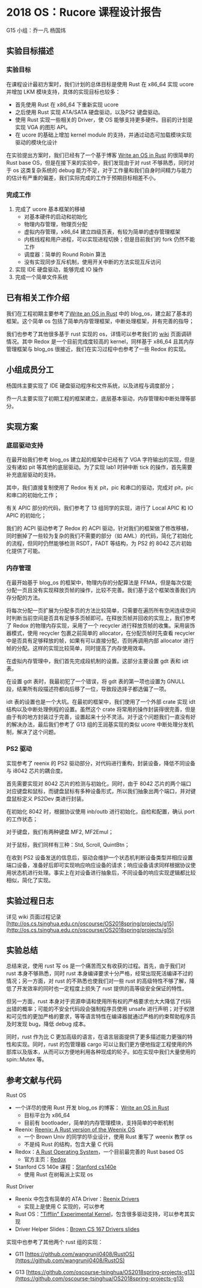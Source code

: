 # 2018 OS：Rucore 课程设计报告

G15 小组：乔一凡 杨国炜

## 实验目标描述

### 实验目标

在课程设计最初方案时，我们计划的总体目标是使用 Rust 在 x86_64 实现 ucore 并增加 LKM 模块支持，具体的实现目标也较多：

* 首先使用 Rust 在 x86_64 下重新实现 ucore
* 之后使用 Rust 实现 ATA/SATA 硬盘驱动，以及PS2 键盘驱动。
* 使用 Rust 实现一些相关的 Driver，使 OS 能够支持更多硬件。目前的计划是实现 VGA 的图形 API。
* 在 ucore 的基础上增加 kernel module 的支持，并通过动态可加载模块实现驱动的模块化设计

在实验提出方案时，我们已经有了一个基于博客 [Write an OS in Rust](https://os.phil-opp.com/) 的很简单的 Rust base OS，但是在接下来的实验中，我们发现由于对 rust 不够熟悉，同时对于 os 这类复杂系统的 debug 能力不足，对于工作量和我们自身时间精力与能力的估计有严重的偏差，我们实际完成的工作于预期目标相差不小。

### 完成工作

1. 完成了 ucore 基本框架的移植
   * 对基本硬件的启动和初始化
   * 物理内存管理，物理页分配
   * 虚拟内存管理，x86_64 建立四级页表，有较为简单的虚存管理框架
   * 内核线程和用户进程，可以实现进程切换；但是目前我们的 fork 仍然不能工作
   * 调度器：简单的 Round Robin 算法
   * 没有实现同步互斥机制，使用开关中断的方法实现互斥访问
2. 实现 IDE 硬盘驱动，能够完成 IO 操作
3. 完成一个简单文件系统

## 已有相关工作介绍

我们在工程初期主要参考了[Write an OS in Rust](https://os.phil-opp.com/) 中的 blog_os，建立起了基本的框架。这个简单 os 包括了简单内存管理框架，中断处理框架，并有完善的指导；

我们也参考了其他很多基于 rust 实现的 os，详情可以参考我们的 [wiki](http://os.cs.tsinghua.edu.cn/oscourse/OS2018spring/projects/g15) 页面调研情况。其中 Redox 是一个目前完成度较高的 kernel，同样基于 x86_64 且其内存管理框架与 blog_os 很接近，我们在实习过程中也参考了一些 Redox 的实现。

## 小组成员分工

杨国炜主要实现了 IDE 硬盘驱动程序和文件系统，以及进程与调度部分；

乔一凡主要实现了初期工程的框架建立，底层基本驱动，内存管理和中断处理等部分。

## 实现方案

### 底层驱动支持

在最开始我们参考 blog_os 建立起的框架中已经有了 VGA 字符输出的实现，但是没有诸如 pit 等其他的底层驱动。为了实现 lab1 时钟中断 tick 的操作，首先需要补充底层驱动的支持。

其中，我们直接复制使用了 Redox 有关 pit，pic 和串口的驱动，完成对 pit，pic 和串口的初始化工作；

有关 APIC 部分的代码，我们参考了 13 组同学的实现，进行了 Local APIC 和 IO APIC 的初始化；

我们的 ACPI 驱动参考了 Redox 的 ACPI 驱动，针对我们的框架做了修改移植，同时删掉了一些较为复杂的我们不需要的部分（如 AML）的代码，简化了初始化的流程，但同时仍然能够检测 RSDT，FADT 等结构，为 PS2 的 8042 芯片初始化提供了可能。

### 内存管理

在最开始基于 blog_os 的框架中，物理内存的分配算法是 FFMA，但是每次仅能分配一页且没有实现释放页帧的操作，比较不完善。我们基于这个框架改善我们内存分配的方法。

将每次分配一页扩展为分配多页的方法比较简单，只需要在遍历所有空闲连续空间时判断当前空间是否具有足够多页帧即可。在释放页帧并回收的实现上，我们参考了 Redox 的物理内存实现，采用了一个 recycler 进行释放页帧的收集。采用装饰器模式，使用 recycler 包裹之前简单的 allocator，在分配页帧时先查看 recycler 中是否具有足够释放的帧，如果有可以直接分配，否则再调用内部 allocator 进行帧的分配。这样的实现比较简单，同时提高了内存使用效率。

在虚拟内存管理中，我们首先完成段机制的设置。这部分主要设置 gdt 表和 idt 表。

在设置 gdt 表时，我最初犯了一个错误，将 gdt 表的第一项也设置为 GNULL 段，结果所有段描述符都向后移了一位，导致段选择子都选偏了一项。

idt 表的设置也是一个大坑。在最初的框架中，我们使用了一个外部 crate 实现 idt 结构以及中断处理例程的设置。虽然这个 crate 将常用的操作封装得很完善，但是由于有的地方封装过于完善，设置起来十分不灵活。对于这个问题我们一直没有好的解决办法，最后我们参考了 G13 组的王润基实现的类似 ucore 中断处理分发机制，解决了这个问题。

### PS2 驱动

实现参考了 reenix 的 PS2 驱动部分，对代码进行重构，封装设备，降低不同设备与 i8042 芯片的耦合度。

首先需要实现对 8042 芯片的检测与初始化，同时，由于 8042 芯片的两个端口对应键盘和鼠标，而键盘鼠标有多种设备形式，所以我们抽象出两个端口，并对键盘鼠标定义 PS2Dev 类进行封装。

在初始化 8042 时，根据协议使用 inb/outb 进行初始化，自检和配置，确认 port 的工作状态；

对于键盘，我们有两种键盘 MF2, MF2Emul；

对于鼠标，我们同样有三种：Std, Scroll, QuintBtn；

在收到 PS2 设备发送的信息后，驱动会维护一个状态机判断设备类型并相应设置端口设备，准备好后即可实现响应响应设备的请求；响应设备请求同样根据协议使用状态机进行处理。事实上在对设备进行抽象后，不同设备的响应实现逻辑都比较相似，简化了实现。



## 实验过程日志

详见 wiki 页面过程记录 [http://os.cs.tsinghua.edu.cn/oscourse/OS2018spring/projects/g15](http://os.cs.tsinghua.edu.cn/oscourse/OS2018spring/projects/g15)

## 实验总结

总结来说，使用 rust 写 os 是一个痛苦而又有收获的过程。首先，由于我们对 rust 本身不够熟悉，同时 rust 本身编译要求十分严格，经常出现死活编译不过的情况；另一方面，对 rust 的不熟悉也使我们对一些 rust 的高级特性不够了解，降低了开发效率的同时也一定程度上损失了 rust 提供的高等级安全保证的特性。

但另一方面，rust 本身对于资源申请和使用所有权的严格要求也大大降低了代码出错的概率；可能的不安全代码段会强制程序员使用 unsafe 进行声明；对于权限和可见性的更加严格的要求，等等语言特性在编译器就通过严格的约束帮助程序员及时发现 bug，降低 debug 成本。

同时，rust 作为比 C 更加高级的语言，在语言层面提供了更多描述能力更强的特性和实现。同时，rust 的包管理器 cargo 可以让我们更方便地指定工程使用的外部库以及版本，从而可以方便地利用各种现成的轮子。如在实现中我们大量使用的 spin::Mutex 等。

## 参考文献与代码

Rust OS

- 一个详尽的使用 Rust 开发 blog_os 的博客： [Write an OS in Rust](https://os.phil-opp.com/)
  - 目标平台为 x86_64
  - 目前有 bootloader，简单的内存管理模块，支持简单的中断机制
- Reenix: [Reenix: A Rust version of the Weenix OS](https://github.com/scialex/reenix)
  - 一个 Brown Univ 的同学的毕业设计，使用 Rust 重写了 weenix 教学 os
  - 不是纯 Rust 的结构，包含大量 C 代码
- Redox：[A Rust Operating System](https://github.com/redox-os/redox/)，一个目前最完善的 Rust based OS
  - 官方主页：[Redox](https://www.redox-os.org/)
- Stanford CS 140e 课程：[Stanford cs140e](https://web.stanford.edu/class/cs140e/)
  - 使用 Rust 在树莓派上实现 os

Rust Driver

- Reenix 中包含有简单的 ATA Driver：[Reenix Drivers](https://github.com/scialex/reenix/tree/vfs/kernel/drivers)
  - 实现上是使用 C 实现的，可以参考
- Rust OS：["Tifflin" Experimental Kernel](https://github.com/thepowersgang/rust_os/)，包含很多驱动支持，可以参考其实现
- Driver Helper Slides：[Brown CS 167 Drivers slides](http://cs.brown.edu/courses/cs167/projects/drivers-help.pdf)

实现中也参考了其他两个 rust 组的实现：

* G11 [https://github.com/wangrunji0408/RustOS](https://github.com/wangrunji0408/RustOS)

* G13 [https://github.com/oscourse-tsinghua/OS2018spring-projects-g13](https://github.com/oscourse-tsinghua/OS2018spring-projects-g13)

  